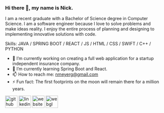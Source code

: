### Hi there 👋, my name is Nick.

I am a recent graduate with a Bachelor of Science degree in Computer Science. I am a software engineer because I love to solve problems and make ideas reality. I enjoy the entire process of planning and designing to implementing innovative solutions with code.

Skills: JAVA / SPRING BOOT / REACT / JS / HTML / CSS / SWIFT / C++ / PYTHON

- 🔭 I’m currently working on creating a full web application for a startup independent insurance company. 
- 🌱 I’m currently learning Spring Boot and React. 
- 📫 How to reach me: nmeyerg@gmail.com 
- ⚡ Fun fact: The first footprints on the moon will remain there for a million years. 


[<img src='https://cdn.jsdelivr.net/npm/simple-icons@3.0.1/icons/github.svg' alt='github' height='40'>](https://github.com/https://github.com/nickgm7)  [<img src='https://cdn.jsdelivr.net/npm/simple-icons@3.0.1/icons/linkedin.svg' alt='linkedin' height='40' background-color='gray'>](https://www.linkedin.com/in/https://www.linkedin.com/in/nicholas-meyer-57220a187//)  [<img src='https://cdn.jsdelivr.net/npm/simple-icons@3.0.1/icons/icloud.svg' alt='website' height='40'>](https://nickgm7.github.io/Nicks-Portfolio/)  [<img src='https://cdn.jsdelivr.net/npm/simple-icons@3.0.1/icons/webgl.svg' alt='webgl' height='40'>](https://lmerbeth.github.io/Psyche-Webgame-20C/)  

